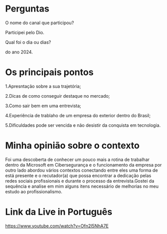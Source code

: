 



# Perguntas

O nome do canal que participou?


Participei pelo Dio.


Qual foi o dia ou dias?


do ano 2024.


# Os principais pontos

1.Apresntação sobre a sua trajetória;

2.Dicas de como conseguir destaque no mercado;

3.Como sair bem em uma entrevista;

4.Experiência de trablaho de um empresa do exterior dentro do Brasil;

5.Dificuldades pode ser vencida e não desistir da conquista em tecnologia.


# Minha opinião sobre o contexto

<p>Foi  uma descoberta de conhecer um pouco mais a rotina de trabalhar dentro da Microsoft em Cibersegurança  e o funcionamento da empresa por outro lado abordou vários contextos conectando entre eles uma forma de está presente e o recutador(a) que possa encontrar a dedicação pelas redes sociais profissionais e durante o processo da entrevista.Gostei da sequência e analise em mim alguns itens necessário de melhorias no meu estudo ao profissionalismo.</p>


# Link da Live in Português

https://www.youtube.com/watch?v=Ofn2l5NhA7E



